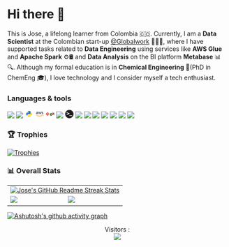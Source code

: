 # Hi there 👋

This is Jose, a lifelong learner from Colombia 🇨🇴. Currently, I am a **Data Scientist** at the Colombian start-up [@Globalwork](https://globalwork.co/) 🧑🏻‍💻, where I have supported tasks related to **Data Engineering** using services like **AWS Glue** and **Apache Spark** ⚙️🛢️ and **Data Analysis** on the BI platform **Metabase** 📊🔍. Although my formal education is in **Chemical Engineering** 🧪(PhD in ChemEng 🎓), I love technology and I consider myself a tech enthusiast.

### Languages & tools

<code><img height="20" src="https://upload.wikimedia.org/wikipedia/commons/thumb/2/2d/Tensorflow_logo.svg/115px-Tensorflow_logo.svg.png"></code>
<code><img height="20" src="https://upload.wikimedia.org/wikipedia/commons/thumb/0/05/Scikit_learn_logo_small.svg/260px-Scikit_learn_logo_small.svg.png"></code>
<code><img height="20" src="https://raw.githubusercontent.com/github/explore/80688e429a7d4ef2fca1e82350fe8e3517d3494d/topics/python/python.png"></code>
<code><img height="20" src="https://raw.githubusercontent.com/github/explore/80688e429a7d4ef2fca1e82350fe8e3517d3494d/topics/aws/aws.png"></code>
<code><img height="20" src="https://raw.githubusercontent.com/github/explore/80688e429a7d4ef2fca1e82350fe8e3517d3494d/topics/git/git.png"></code>
<code><img height="20" src="https://cdn-icons-png.flaticon.com/512/5969/5969059.png"></code>
<code><img height="20" src="https://raw.githubusercontent.com/github/explore/80688e429a7d4ef2fca1e82350fe8e3517d3494d/topics/terminal/terminal.png"></code>
<code><img height="20" src="https://cdn.iconscout.com/icon/free/png-256/mongodb-5-1175140.png"></code>
<code><img height="20" src="https://avatars0.githubusercontent.com/u/177543?s=200&v=4"></code>
<code><img height="20" src="https://upload.wikimedia.org/wikipedia/commons/thumb/f/f3/Apache_Spark_logo.svg/512px-Apache_Spark_logo.svg.png?20210416091439"></code>
<code><img height="20" src="https://cdn.worldvectorlogo.com/logos/fastapi.svg"></code>
<code><img height="20" src="https://www.databricks.com/wp-content/uploads/2021/06/MLflow-logo-pos-TM-1.png"></code>
<code><img height="20" src="https://www.vhv.rs/dpng/d/240-2401624_data-version-control-logo-hd-png-download.png"></code>
<code><img height="20" src="https://cdn.freelogovectors.net/wp-content/uploads/2022/01/terra-form-logo-freelogovectors.net_-353x400.png"></code>

### 🏆 Trophies

[![Trophies](https://github-profile-trophy.vercel.app/?username=jodhernandezbe&no-frame=true&no-bg=true&theme=juicyfresh&column=5&margin-w=5&margin-h=5)](https://github.com/ryo-ma/github-profile-trophy)

### 📊 Overall Stats

<table width="100%">
  <tr>
    <td colspan=2 align="center">
      <a href="https://git.io/streak-stats"> <img src="http://github-readme-streak-stats.herokuapp.com?user=jodhernandezbe&hide_border=true&background=f6f8fa&currStreakLabel=000000&date_format=j%20M%5B%20Y%5D" alt="Jose's GitHub Readme Streak Stats" /> </a>
    </td>
  </tr>
  <tr>
    <td width="50%">
      <img src="https://github-readme-stats.vercel.app/api?username=jodhernandezbe&show_icons=true&theme=algolia">
    </td>
    <td width="50%">
      <img src="https://github-readme-stats-eight-theta.vercel.app/api/top-langs/?username=jodhernandezbe&layout=compact&langs_count=8&theme=algolia">
    </td>
  </tr>
</table>

[![Ashutosh's github activity graph](https://activity-graph.herokuapp.com/graph?username=jodhernandezbe&theme=react-dark)](https://github.com/jodhernandezbe/github-readme-activity-graph)

<p align="center"> 
  Visitors :<br>
  <img src="https://profile-counter.glitch.me/jodhernandezbe/count.svg" />
</p>
